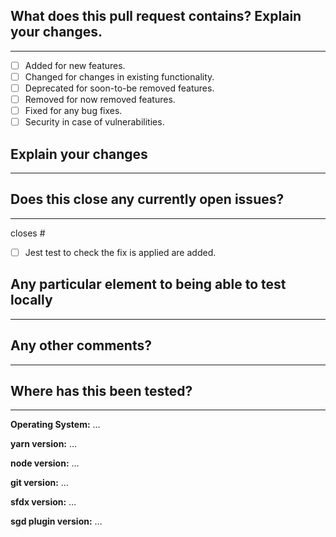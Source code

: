 <!--
Thanks for sending a pull request! Please make sure you click the link above to view the contribution guidelines, then fill out the blanks below.
-->

## What does this pull request contains? Explain your changes.

---

<!--
  Check all that apply
-->

- [ ] Added for new features.
- [ ] Changed for changes in existing functionality.
- [ ] Deprecated for soon-to-be removed features.
- [ ] Removed for now removed features.
- [ ] Fixed for any bug fixes.
- [ ] Security in case of vulnerabilities.

## Explain your changes

---

<!--
  Describe with your own words the content of the Pull Request
-->

## Does this close any currently open issues?

---

<!--
  Provide the issue link or remove this section
  EX : #<issue-number>
-->

closes #

- [ ] Jest test to check the fix is applied are added.

## Any particular element to being able to test locally

---

<!--
  Provide any new parameters or behaviour with current parameters
-->

## Any other comments?

---

<!--
  Provide any information you want to share with us
  Dependencies
  Target Release
  ...
-->

## Where has this been tested?

---

<!--
$ uname -v ; yarn -v ; node -v ; git --version ; sfdx --version ; sfdx plugins
-->

**Operating System:** …

**yarn version:** …

**node version:** …

**git version:** …

**sfdx version:** …

**sgd plugin version:** …
